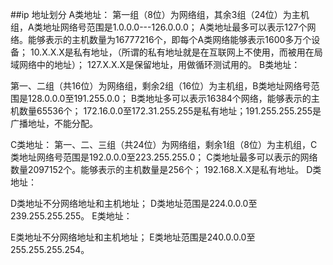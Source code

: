 ##ip 地址划分
 A类地址：
第一组（8位）为网络组，其余3组（24位）为主机组，A类地址网络号范围是1.0.0.0---126.0.0.0；
A类地址最多可以表示127个网络。能够表示的主机数量为16777216个，即每个A类网络能够表示1600多万个设备；
10.X.X.X是私有地址，（所谓的私有地址就是在互联网上不使用，而被用在局域网络中的地址）；
127.X.X.X是保留地址，用做循环测试用的。
B类地址：

第一、二组（共16位）为网络组，剩余2组（16位）为主机组，B类地址网络号范围是128.0.0.0至191.255.0.0；
B类地址多可以表示16384个网络，能够表示的主机数量65536个；
172.16.0.0至172.31.255.255是私有地址；191.255.255.255是广播地址，不能分配。

C类地址：
第一、二、三组（共24位）为网络组，剩余1组（8位）为主机组，C类地址网络号范围是192.0.0.0至223.255.255.0；
C类地址最多可以表示的网络数量2097152个。能够表示的主机数量是256个；
192.168.X.X是私有地址。
D类地址：

D类地址不分网络地址和主机地址；
D类地址范围是224.0.0.0至239.255.255.255。
E类地址：

E类地址不分网络地址和主机地址；
E类地址范围是240.0.0.0至255.255.255.254。
